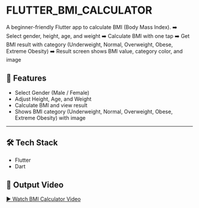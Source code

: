 # FLUTTER_BMI_CALCULATOR
A beginner-friendly Flutter app to calculate BMI (Body Mass Index). 
➡️ Select gender, height, age, and weight
➡️ Calculate BMI with one tap 
➡️ Get BMI result with category (Underweight, Normal, Overweight, Obese, Extreme Obesity) 
➡️ Result screen shows BMI value, category color, and image

## 🚀 Features
- Select Gender (Male / Female)
- Adjust Height, Age, and Weight
- Calculate BMI and view result
- Shows BMI category (Underweight, Normal, Overweight, Obese, Extreme Obesity) with image

---

## 🛠️ Tech Stack
- Flutter  
- Dart  

## 🎥 Output Video

 [▶️ Watch BMI Calculator Video](https://github.com/khushijain2707/FLUTTER_BMI_CALCULATOR/raw/main/assets/videos/BMI_Output_Video.mp4)

